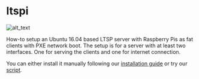 # ltspi
![alt_text](https://github.com/linuxola/ltspi/raw/master/images/photo_2016-12-13_23-35-26.png "Raspberry Pis as fat clients in Kampala, Uganda")

How-to setup an Ubuntu 16.04 based LTSP server with Raspberry Pis as fat clients with PXE network boot. The setup is for a server with at least two interfaces. One for serving the clients and one for internet connection.

You can either install it manually following our [installation guide](https://github.com/linuxola/ltspi/wiki/Installation) or try our [script](https://github.com/linuxola/ltspi/blob/master/scripts/install-ltspi.sh).
